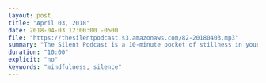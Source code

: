```yaml
---
layout: post
title: "April 03, 2018"
date: 2018-04-03 12:00:00 -0500
file: "https://thesilentpodcast.s3.amazonaws.com/82-20180403.mp3"
summary: "The Silent Podcast is a 10-minute pocket of stillness in your day. Listen to it at a set time every day, in the middle of a busy commute, or when you simply need a break from all of the hustle and bustle of distraction around you."
duration: "10:00"
explicit: "no"
keywords: "mindfulness, silence"
---
```

